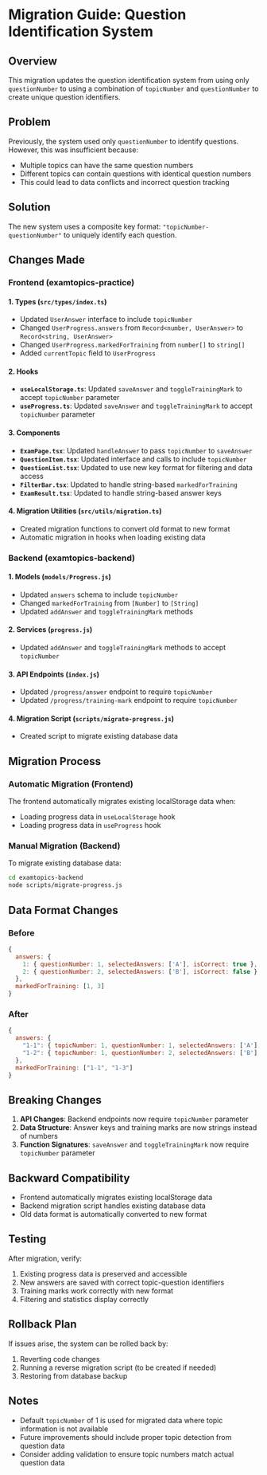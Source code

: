 # Migration Guide: Question Identification System

## Overview

This migration updates the question identification system from using only `questionNumber` to using a combination of `topicNumber` and `questionNumber` to create unique question identifiers.

## Problem

Previously, the system used only `questionNumber` to identify questions. However, this was insufficient because:
- Multiple topics can have the same question numbers
- Different topics can contain questions with identical question numbers
- This could lead to data conflicts and incorrect question tracking

## Solution

The new system uses a composite key format: `"topicNumber-questionNumber"` to uniquely identify each question.

## Changes Made

### Frontend (examtopics-practice)

#### 1. Types (`src/types/index.ts`)
- Updated `UserAnswer` interface to include `topicNumber`
- Changed `UserProgress.answers` from `Record<number, UserAnswer>` to `Record<string, UserAnswer>`
- Changed `UserProgress.markedForTraining` from `number[]` to `string[]`
- Added `currentTopic` field to `UserProgress`

#### 2. Hooks
- **`useLocalStorage.ts`**: Updated `saveAnswer` and `toggleTrainingMark` to accept `topicNumber` parameter
- **`useProgress.ts`**: Updated `saveAnswer` and `toggleTrainingMark` to accept `topicNumber` parameter

#### 3. Components
- **`ExamPage.tsx`**: Updated `handleAnswer` to pass `topicNumber` to `saveAnswer`
- **`QuestionItem.tsx`**: Updated interface and calls to include `topicNumber`
- **`QuestionList.tsx`**: Updated to use new key format for filtering and data access
- **`FilterBar.tsx`**: Updated to handle string-based `markedForTraining`
- **`ExamResult.tsx`**: Updated to handle string-based answer keys

#### 4. Migration Utilities (`src/utils/migration.ts`)
- Created migration functions to convert old format to new format
- Automatic migration in hooks when loading existing data

### Backend (examtopics-backend)

#### 1. Models (`models/Progress.js`)
- Updated `answers` schema to include `topicNumber`
- Changed `markedForTraining` from `[Number]` to `[String]`
- Updated `addAnswer` and `toggleTrainingMark` methods

#### 2. Services (`progress.js`)
- Updated `addAnswer` and `toggleTrainingMark` methods to accept `topicNumber`

#### 3. API Endpoints (`index.js`)
- Updated `/progress/answer` endpoint to require `topicNumber`
- Updated `/progress/training-mark` endpoint to require `topicNumber`

#### 4. Migration Script (`scripts/migrate-progress.js`)
- Created script to migrate existing database data

## Migration Process

### Automatic Migration (Frontend)
The frontend automatically migrates existing localStorage data when:
- Loading progress data in `useLocalStorage` hook
- Loading progress data in `useProgress` hook

### Manual Migration (Backend)
To migrate existing database data:

```bash
cd examtopics-backend
node scripts/migrate-progress.js
```

## Data Format Changes

### Before
```javascript
{
  answers: {
    1: { questionNumber: 1, selectedAnswers: ['A'], isCorrect: true },
    2: { questionNumber: 2, selectedAnswers: ['B'], isCorrect: false }
  },
  markedForTraining: [1, 3]
}
```

### After
```javascript
{
  answers: {
    "1-1": { topicNumber: 1, questionNumber: 1, selectedAnswers: ['A'], isCorrect: true },
    "1-2": { topicNumber: 1, questionNumber: 2, selectedAnswers: ['B'], isCorrect: false }
  },
  markedForTraining: ["1-1", "1-3"]
}
```

## Breaking Changes

1. **API Changes**: Backend endpoints now require `topicNumber` parameter
2. **Data Structure**: Answer keys and training marks are now strings instead of numbers
3. **Function Signatures**: `saveAnswer` and `toggleTrainingMark` now require `topicNumber` parameter

## Backward Compatibility

- Frontend automatically migrates existing localStorage data
- Backend migration script handles existing database data
- Old data format is automatically converted to new format

## Testing

After migration, verify:
1. Existing progress data is preserved and accessible
2. New answers are saved with correct topic-question identifiers
3. Training marks work correctly with new format
4. Filtering and statistics display correctly

## Rollback Plan

If issues arise, the system can be rolled back by:
1. Reverting code changes
2. Running a reverse migration script (to be created if needed)
3. Restoring from database backup

## Notes

- Default `topicNumber` of 1 is used for migrated data where topic information is not available
- Future improvements should include proper topic detection from question data
- Consider adding validation to ensure topic numbers match actual question data
